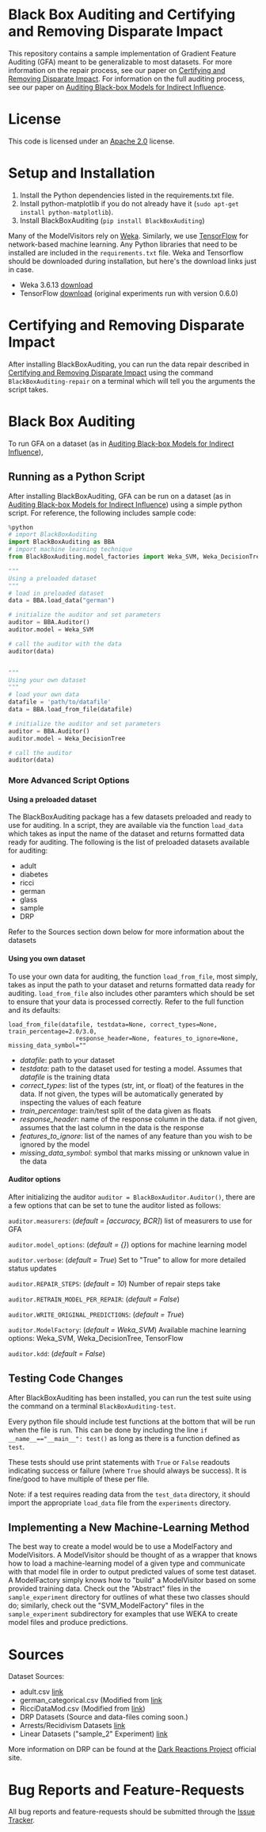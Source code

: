 # Black Box Auditing and Certifying and Removing Disparate Impact

This repository contains a sample implementation of Gradient Feature Auditing (GFA) meant to be generalizable to most datasets.  For more information on the repair process, see our paper on [Certifying and Removing Disparate Impact](http://arxiv.org/abs/1412.3756).  For information on the full auditing process, see our paper on [Auditing Black-box Models for Indirect Influence](http://arxiv.org/abs/1602.07043).

# License

This code is licensed under an [Apache 2.0](https://www.apache.org/licenses/LICENSE-2.0.html) license.

# Setup and Installation

1. Install the Python dependencies listed in the requirements.txt file.
2. Install python-matplotlib if you do not already have it (`sudo apt-get install python-matplotlib`).
3. Install BlackBoxAuditing (`pip install BlackBoxAuditing`)

Many of the ModelVisitors rely on [Weka](http://www.cs.waikato.ac.nz/ml/weka/). Similarly, we use [TensorFlow](https://www.tensorflow.org/) for network-based machine learning. Any Python libraries that need to be installed are included in the `requirements.txt` file. Weka and Tensorflow should be downloaded during installation, but here's the download links just in case. 

- Weka 3.6.13 [download](http://www.cs.waikato.ac.nz/ml/weka/downloading.html)
- TensorFlow [download](https://www.tensorflow.org/versions/master/get_started/os_setup.html) (original experiments run with version 0.6.0)


# Certifying and Removing Disparate Impact

After installing BlackBoxAuditing, you can run the data repair described in [Certifying and Removing Disparate Impact](http://arxiv.org/abs/1412.3756) using the command `BlackBoxAuditing-repair` on a terminal which will tell you the arguments the script takes.

# Black Box Auditing

To run GFA on a dataset (as in [Auditing Black-box Models for Indirect Influence](http://arxiv.org/abs/1602.07043)),


## Running as a Python Script

After installing BlackBoxAuditing, GFA can be run on a dataset (as in [Auditing Black-box Models for Indirect Influence](http://arxiv.org/abs/1602.07043)) using a simple python script. For reference, the following includes sample code:

```python
%python
# import BlackBoxAuditing
import BlackBoxAuditing as BBA
# import machine learning technique
from BlackBoxAuditing.model_factories import Weka_SVM, Weka_DecisionTree

"""
Using a preloaded dataset
"""
# load in preloaded dataset
data = BBA.load_data("german")

# initialize the auditor and set parameters
auditor = BBA.Auditor()
auditor.model = Weka_SVM

# call the auditor with the data
auditor(data)


"""
Using your own dataset
"""
# load your own data
datafile = 'path/to/datafile'
data = BBA.load_from_file(datafile)

# initialize the auditor and set parameters
auditor = BBA.Auditor()
auditor.model = Weka_DecisionTree

# call the auditor
auditor(data)

```

### More Advanced Script Options

#### Using a preloaded dataset

The BlackBoxAuditing package has a few datasets preloaded and ready to use for auditing. In a script, they are available via the function `load_data` which takes as input the name of the dataset and returns formatted data ready for auditing. The following is the list of preloaded datasets available for auditing:

* adult
* diabetes
* ricci
* german
* glass
* sample
* DRP

Refer to the Sources section down below for more information about the datasets

#### Using you own dataset

To use your own data for auditing, the function `load_from_file`, most simply, takes as input the path to your dataset and returns formatted data ready for auditing. `load_from_file` also includes other paramters which should be set to ensure that your data is processed correctly. Refer to the full function and its defaults:

```
load_from_file(datafile, testdata=None, correct_types=None, train_percentage=2.0/3.0,
                   response_header=None, features_to_ignore=None, missing_data_symbol=""
```

* *datafile*: path to your dataset
* *testdata*: path to the dataset used for testing a model. Assumes that *datafile* is the training dtata
* *correct_types*: list of the types (str, int, or float) of the features in the data. If not given, the types will be automatically generated by inspecting the values of each feature
* *train_percentage*: train/test split of the data given as floats
* *response_header*: name of the response column in the data. if not given, assumes that the last column in the data is the response
* *features_to_ignore*: list of the names of any feature than you wish to be ignored by the model
* *missing_data_symbol*: symbol that marks missing or unknown value in the data

#### Auditor options

After initializing the auditor `auditor = BlackBoxAuditor.Auditor()`, there are a few options that can be set to tune the auditor listed as follows:

`auditor.measurers`: (*default = [accuracy, BCR]*) list of measurers to use for GFA

`auditor.model_options`: (*default = {}*) options for machine learning model

`auditor.verbose`: (*default = True*) Set to "True" to allow for more detailed status updates

`auditor.REPAIR_STEPS`: (*default = 10*) Number of repair steps take 

`auditor.RETRAIN_MODEL_PER_REPAIR`: (*default = False*) 

`auditor.WRITE_ORIGINAL_PREDICTIONS`: (*default = True*)

`auditor.ModelFactory`: (*default = Weka_SVM*) Available machine learning options: Weka_SVM, Weka_DecisionTree, TensorFlow

`auditor.kdd`: (*default = False*) 


## Testing Code Changes

After BlackBoxAuditing has been installed, you can run the test suite using the command on a terminal `BlackBoxAuditing-test`.

Every python file should include test functions at the bottom that will be run when the file is run. This can be done by including the line `if __name__=="__main__": test()` as long as there is a function defined as `test`.

These tests should use print statements with `True` or `False` readouts indicating success or failure (where `True` should always be success). It is fine/good to have multiple of these per file.

Note: if a test requires reading data from the `test_data` directory, it should import the appropriate `load_data` file from the `experiments` directory.

## Implementing a New Machine-Learning Method

The best way to create a model would be to use a ModelFactory and ModelVisitors. A ModelVisitor should be thought of as a wrapper that knows how to load a machine-learning model of a given type and communicate with that model file in order to output predicted values of some test dataset. A ModelFactory simply knows how to "build" a ModelVisitor based on some provided training data. Check out the "Abstract" files in the `sample_experiment` directory for outlines of what these two classes should do; similarly, check out the "SVM_ModelFactory" files in the `sample_experiment` subdirectory for examples that use WEKA to create model files and produce predictions.

# Sources

Dataset Sources:
 - adult.csv [link](https://archive.ics.uci.edu/ml/datasets/Adult)
 - german_categorical.csv (Modified from [link](https://archive.ics.uci.edu/ml/datasets/Statlog+(German+Credit+Data))
 - RicciDataMod.csv (Modified from [link](http://www.amstat.org/publications/jse/v18n3/RicciData.csv))
 - DRP Datasets (Source and data-files coming soon.)
 - Arrests/Recidivism Datasets [link](http://www.icpsr.umich.edu/icpsrweb/RCMD/studies/3355)
 - Linear Datasets ("sample_2" Experiment) [link](https://github.com/jasonbaldridge/try-tf)

More information on DRP can be found at the [Dark Reactions Project](http://darkreactions.haverford.edu/) official site.

# Bug Reports and Feature-Requests

All bug reports and feature-requests should be submitted through the [Issue Tracker](https://github.com/cfalk/BlackBoxAuditing/issues).
